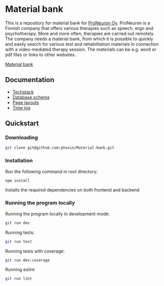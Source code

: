 # Material bank

This is a repository for material bank for [ProNeuron Oy](https://proneuron.fi/). ProNeuron is a Finnish company that offers various therapies such as speech, ergo and psychotherapy. More and more often, therapies are carried out remotely. The company needs a material bank, from which it is possible to quickly and easily search for various test and rehabilitation materials in connection with a video-mediated therapy session. The materials can be e.g. word or pdf files or links to other websites.

[Material bank](https://material-bank-backend-449a0f56d7d0.herokuapp.com/materials)

## Documentation

- [Techstack](/Documentation/techstack.md)
- [Database schema](/Documentation/database.md)
- [Page layouts](/Documentation/pagelayouts.md)
- [Time log](/Documentation/timelog.md)

## Quickstart

### Downloading

```bash
git clone git@github.com:phuvio/Material-bank.git
```

### Installation

Run the following command in root directory:

```bash
npm install
```

Installs the required dependencies on both frontend and backend

### Running the program locally

Running the program locally in development mode:

```bash
git run dev
```

Running tests:

```bash
git run test
```

Running tests with coverage:

```bash
git run dev:coverage
```

Running eslint:

```bash
git run lint
```
